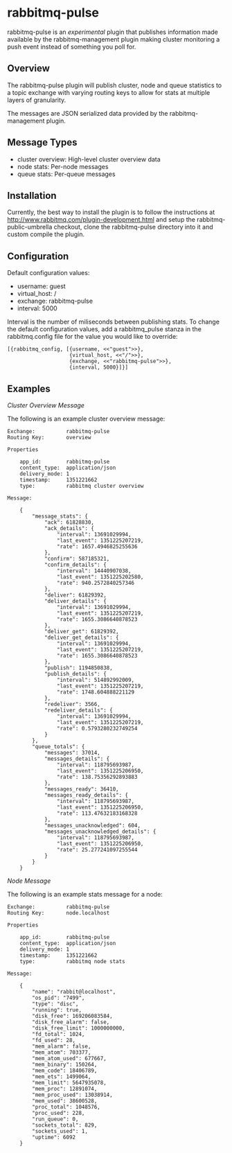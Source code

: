 rabbitmq-pulse
==============
rabbitmq-pulse is an *experimental* plugin that publishes information made available by the rabbitmq-management plugin
making cluster monitoring a push event instead of something you poll for.

Overview
--------
The rabbitmq-pulse plugin will publish cluster, node and queue statistics to a topic exchange with varying routing keys to
 allow for stats at multiple layers of granularity.

The messages are JSON serialized data provided by the rabbitmq-management plugin.

Message Types
-------------
- cluster overview: High-level cluster overview data
- node stats: Per-node messages
- queue stats: Per-queue messages

Installation
------------
Currently, the best way to install the plugin is to follow the instructions at http://www.rabbitmq.com/plugin-development.html and
setup the rabbitmq-public-umbrella checkout, clone the rabbitmq-pulse directory into it and custom compile the plugin.

Configuration
-------------
Default configuration values:

- username: guest
- virtual_host: /
- exchange: rabbitmq-pulse
- interval: 5000

Interval is the number of miliseconds between publishing stats. To change the default configuration values, add a
rabbitmq_pulse stanza in the rabbitmq.config file for the value you would like to override:

    [{rabbitmq_config, [{username, <<"guest">>},
                        {virtual_host, <<"/">>},
                        {exchange, <<"rabbitmq-pulse">>},
                        {interval, 5000}]}]

Examples
--------

_Cluster Overview Message_

The following is an example cluster overview message:

    Exchange:          rabbitmq-pulse
    Routing Key:       overview

    Properties

        app_id:        rabbitmq-pulse
        content_type:  application/json
        delivery_mode: 1
        timestamp:     1351221662
        type:          rabbitmq cluster overview

    Message:

        {
            "message_stats": {
                "ack": 61828830,
                "ack_details": {
                    "interval": 13691029994,
                    "last_event": 1351225207219,
                    "rate": 1657.4946825255636
                },
                "confirm": 587185321,
                "confirm_details": {
                    "interval": 14440907038,
                    "last_event": 1351225202580,
                    "rate": 940.2572840257346
                },
                "deliver": 61829392,
                "deliver_details": {
                    "interval": 13691029994,
                    "last_event": 1351225207219,
                    "rate": 1655.3086640878523
                },
                "deliver_get": 61829392,
                "deliver_get_details": {
                    "interval": 13691029994,
                    "last_event": 1351225207219,
                    "rate": 1655.3086640878523
                },
                "publish": 1194850838,
                "publish_details": {
                    "interval": 514892992009,
                    "last_event": 1351225207219,
                    "rate": 1748.604888221129
                },
                "redeliver": 3566,
                "redeliver_details": {
                    "interval": 13691029994,
                    "last_event": 1351225207219,
                    "rate": 0.5793280232749254
                }
            },
            "queue_totals": {
                "messages": 37014,
                "messages_details": {
                    "interval": 118795693987,
                    "last_event": 1351225206950,
                    "rate": 138.75356292893883
                },
                "messages_ready": 36410,
                "messages_ready_details": {
                    "interval": 118795693987,
                    "last_event": 1351225206950,
                    "rate": 113.47632183168328
                },
                "messages_unacknowledged": 604,
                "messages_unacknowledged_details": {
                    "interval": 118795693987,
                    "last_event": 1351225206950,
                    "rate": 25.277241097255544
                }
            }
        }



_Node Message_

The following is an example stats message for a node:

    Exchange:          rabbitmq-pulse
    Routing Key:       node.localhost

    Properties

        app_id:        rabbitmq-pulse
        content_type:  application/json
        delivery_mode: 1
        timestamp:     1351221662
        type:          rabbitmq node stats

    Message:

        {
            "name": "rabbit@localhost",
            "os_pid": "7499",
            "type": "disc",
            "running": true,
            "disk_free": 169206083584,
            "disk_free_alarm": false,
            "disk_free_limit": 1000000000,
            "fd_total": 1024,
            "fd_used": 28,
            "mem_alarm": false,
            "mem_atom": 703377,
            "mem_atom_used": 677667,
            "mem_binary": 150264,
            "mem_code": 18406789,
            "mem_ets": 1499064,
            "mem_limit": 5647935078,
            "mem_proc": 12891074,
            "mem_proc_used": 13038914,
            "mem_used": 38600528,
            "proc_total": 1048576,
            "proc_used": 228,
            "run_queue": 0,
            "sockets_total": 829,
            "sockets_used": 1,
            "uptime": 6092
        }
